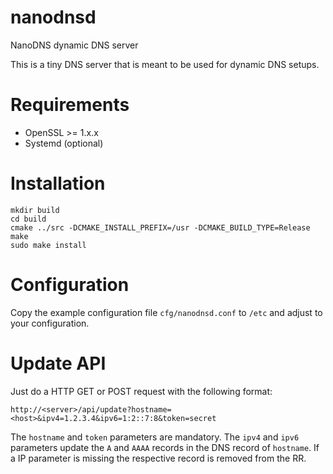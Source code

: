 # nanodnsd
NanoDNS dynamic DNS server

This is a tiny DNS server that is meant to be used for dynamic DNS setups.

# Requirements

* OpenSSL >= 1.x.x
* Systemd (optional)

# Installation

    mkdir build
    cd build
    cmake ../src -DCMAKE_INSTALL_PREFIX=/usr -DCMAKE_BUILD_TYPE=Release
    make
    sudo make install

# Configuration

Copy the example configuration file `cfg/nanodnsd.conf` to `/etc` and adjust to
your configuration.

# Update API

Just do a HTTP GET or POST request with the following format:

    http://<server>/api/update?hostname=<host>&ipv4=1.2.3.4&ipv6=1:2::7:8&token=secret

The `hostname` and `token` parameters are mandatory. The `ipv4` and `ipv6`
parameters update the `A` and `AAAA` records in the DNS record of `hostname`.
If a IP parameter is missing the respective record is removed from the RR.
